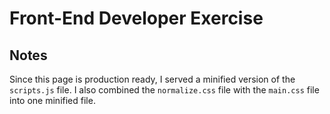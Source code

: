 # Front-End Developer Exercise

## Notes

Since this page is production ready, I served a minified version of the `scripts.js` file. I also combined the `normalize.css` file with the `main.css` file into one minified file.